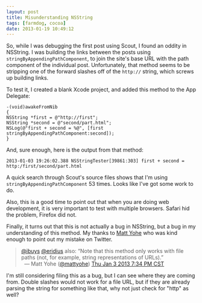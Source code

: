 ```yaml
---
layout: post
title: Misunderstanding NSString
tags: [farmdog, cocoa]
date: 2013-01-19 10:49:12
---
```


So, while I was debugging the first post using Scout, I found an oddity in NSString. I was building the links between the posts using `stringByAppendingPathComponent`, to join the site's base URL with the path component of the individual post.  Unfortunately, that method seems to be stripping one of the forward slashes off of the `http://` string, which screws up building links. 

To test it, I created a blank Xcode project, and added this method to the App Delegate:

	-(void)awakeFromNib
	{
    NSString *first = @"http://first";
    NSString *second = @"second/part.html";
    NSLog(@"first + second = %@", [first stringByAppendingPathComponent:second]);
	}

And, sure enough, here is the output from that method:

	2013-01-03 19:26:02.388 NSStringTester[39861:303] first + second = http:/first/second/part.html

A quick search through Scout's source files shows that I'm using `stringByAppendingPathComponent` 53 times. Looks like I've got some work to do. 

Also, this is a good time to point out that when you are doing web development, it is very important to test with multiple browsers. Safari hid the problem, Firefox did not.

Finally, it turns out that this is not actually a bug in NSString, but a bug in my understanding of this method.  My thanks to [Matt Yohe](https://twitter.com/mattyohe/status/287009148665733120) who was kind enough to point out my mistake on Twitter. 

<div class="bbpBox" id="t287009148665733120">
<blockquote>
<span class="twContent"><a href="http://twitter.com/ibuys">@ibuys</a> <a href="http://twitter.com/eridius">@eridius</a> also: “Note that this method only works with file paths (not, for example, string representations of URLs).”</span><span class="twMeta"><br /><span class="twDecoration">&nbsp;&nbsp;&mdash; </span><span class="twRealName">Matt Yohe</span><span class="twDecoration"> (</span><a href="http://twitter.com/mattyohe"><span class="twScreenName">@mattyohe</span></a><span class="twDecoration">) </span><a href="https://twitter.com/mattyohe/status/287009148665733120"><span class="twTimeStamp">Thu Jan 3 2013 7:34 PM CST</span></a><span class="twDecoration"></span></span>
</blockquote>
</div>

I'm still considering filing this as a bug, but I can see where they are coming from. Double slashes would not work for a file URL, but if they are already parsing the string for something like that, why not just check for "http" as well?

